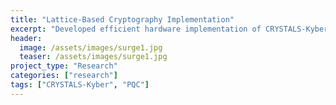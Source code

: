 ```yaml
---
title: "Lattice-Based Cryptography Implementation"
excerpt: "Developed efficient hardware implementation of CRYSTALS-Kyber post-quantum key encapsulation mechanism."
header:
  image: /assets/images/surge1.jpg
  teaser: /assets/images/surge1.jpg
project_type: "Research"
categories: ["research"]
tags: ["CRYSTALS-Kyber", "PQC"]
---
```


